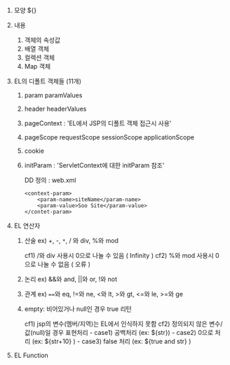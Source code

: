 
1) 모양 ${}
2) 내용
	1) 객체의 속성값
	2) 배열 객체
	3) 컬렉션 객체
	4) Map 객체
	   
3) EL의 디폴트 객체들 (11개)
	1) param
	   paramValues
	   
	2) header
	   headerValues
	   
	3) pageContext : 'EL에서 JSP의 디폴트 객체 접근시 사용'
	   
	4) pageScope
	   requestScope
	   sessionScope
	   applicationScope
	   
	5) cookie
	   
	6) initParam : 'ServletContext에 대한 initParam 참조'
	   
	   DD 정의 : web.xml
	   ```
	   <context-param>
		   <param-name>siteName</param-name>
		   <param-value>Soo Site</param-value>
	   </contet-param>
	   ```
	   
4) EL 연산자
	1) 산술
	   ex) +, -, `*`, / 와  div, %와 mod
	   
	   cf1) /와 div 사용시 0으로 나눌 수 있음 ( Infinity )
	   cf2) %와 mod 사용시 0으로 나눌 수 없음 ( 오류 )
	   
	2) 논리
	   ex) &&와 and, ||와 or, !와 not
	   
	3) 관계
	   ex) `==`와 eq, !=와 ne, <와 lt, >와 gt, <=와 le, >=와 ge
	   
	4) empty: 비어있거나 null인 경우 true 리턴
	   
	   cf1) jsp의 변수(멤버/지역)는 EL에서 인식하지 못함
	   cf2) 정의되지 않은 변수/값(null)일 경우 표현처리
		   - case1) 공백처리 (ex: ${str})
		   - case2) 0으로 처리 (ex: ${str+10} )
		   - case3) false 처리 (ex: ${true and str} )
		     
5) EL Function